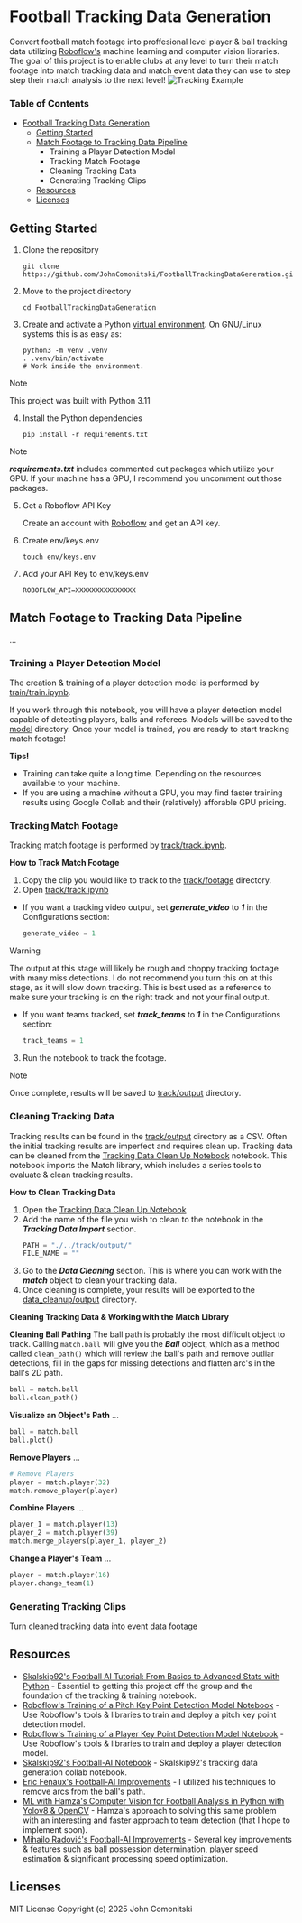 # Football Tracking Data Generation
Convert football match footage into proffesional level player & ball tracking data utilizing [Roboflow's](https://roboflow.com/) machine learning and computer vision libraries. The goal of this project is to enable clubs at any level to turn their match footage into match tracking data and match event data they can use to step step their match analysis to the next level!
![Tracking Example](./examples/tracking.png)


### Table of Contents
<!--TOC-->
- [Football Tracking Data Generation](fFootball-tracking-data-generation)
  - [Getting Started](#getting-started)
  - [Match Footage to Tracking Data Pipeline](#match-footage-to-tracking-data-Pipeline)
    - Training a Player Detection Model
    - Tracking Match Footage
    - Cleaning Tracking Data
    - Generating Tracking Clips
  - [Resources](#resources)
  - [Licenses](#license)

## Getting Started
1. Clone the repository

    ```shell
    git clone https://github.com/JohnComonitski/FootballTrackingDataGeneration.git
    ```

2. Move to the project directory

    ```shell
    cd FootballTrackingDataGeneration
    ```

3. Create and activate a Python
    [virtual environment](https://docs.python.org/3/library/venv.html#creating-virtual-environments).
    On GNU/Linux systems this is as easy as:

    ```shell
    python3 -m venv .venv
    . .venv/bin/activate
    # Work inside the environment.
    ```
  > [!NOTE]
  > This project was built with Python 3.11


4. Install the Python dependencies
    ```shell
    pip install -r requirements.txt
    ```
  > [!NOTE]
  > **_requirements.txt_** includes commented out packages which utilize your GPU. If your machine has a GPU, I recommend you uncomment out those packages.

5. Get a Roboflow API Key
   
    Create an account with [Roboflow](https://roboflow.com/) and get an API key.

6. Create env/keys.env

    ```shell
    touch env/keys.env
    ```

7. Add your API Key to env/keys.env

    ```
    ROBOFLOW_API=XXXXXXXXXXXXXXX
    ```

## Match Footage to Tracking Data Pipeline
...

### Training a Player Detection Model
The creation & training of a player detection model is performed by [train/train.ipynb](./train/train.ipynb). 

If you work through this notebook, you will have a player detection model capable of detecting players, balls and referees. Models will be saved to the [model](./model) directory. Once your model is trained, you are ready to start tracking match footage!

**Tips!**
- Training can take quite a long time. Depending on the resources available to your machine.
- If you are using a machine without a GPU, you may find faster training results using Google Collab and their (relatively) afforable GPU pricing.

### Tracking Match Footage
Tracking match footage is performed by [track/track.ipynb](./track/track.ipynb).

**How to Track Match Footage**
1. Copy the clip you would like to track to the [track/footage](./track/footage) directory.
2. Open [track/track.ipynb](./track/track.ipynb)
- If you want a tracking video output, set **_generate_video_** to **_1_** in the Configurations section:
    ```python
    generate_video = 1
    ```
> [!Warning] 
> The output at this stage will likely be rough and choppy tracking footage with many miss detections. I do not recommend you turn this on at this stage, as it will slow down tracking. This is best used as a reference to make sure your tracking is on the right track and not your final output.
- If you want teams tracked, set **_track_teams_** to **_1_** in the Configurations section:
    ```python
    track_teams = 1
    ```

3. Run the notebook to track the footage.
> [!Note] 
> Once complete, results will be saved to [track/output](./track/output) directory.

### Cleaning Tracking Data
Tracking results can be found in the [track/output](./track/output) directory as a CSV. Often the initial tracking results are imperfect and requires clean up. Tracking data can be cleaned from the [Tracking Data Clean Up Notebook](./data_cleanup/cleanup.ipynb) notebook. This notebook imports the Match library, which includes a series tools to evaluate & clean tracking results.

**How to Clean Tracking Data**
1. Open the [Tracking Data Clean Up Notebook](./data_cleanup/cleanup.ipynb)
2. Add the name of the file you wish to clean to the notebook in the **_Tracking Data Import_** section.
    ```python
    PATH = "./../track/output/"
    FILE_NAME = ""
    ```
3. Go to the **_Data Cleaning_** section. This is where you can work with the **_match_** object to clean your tracking data.
4. Once cleaning is complete, your results will be exported to the [data_cleanup/output](./data_cleanup/output) directory.

**Cleaning Tracking Data & Working with the Match Library**

**Cleaning Ball Pathing**
The ball path is probably the most difficult object to track. Calling `match.ball` will give you the **_Ball_** object, which as a method called `clean_path()` which will review the ball's path and remove outliar detections, fill in the gaps for missing detections and flatten arc's in the ball's 2D path. 
```python
ball = match.ball
ball.clean_path()
```

**Visualize an Object's Path**
...
```python
ball = match.ball
ball.plot()
```

**Remove Players**
...
```python
# Remove Players
player = match.player(32)
match.remove_player(player)
```

**Combine Players**
...
```python
player_1 = match.player(13)
player_2 = match.player(39)
match.merge_players(player_1, player_2)
```

**Change a Player's Team**
...
```python
player = match.player(16)
player.change_team(1)
```

### Generating Tracking Clips
Turn cleaned tracking data into event data footage

## Resources
- [Skalskip92's Football AI Tutorial: From Basics to Advanced Stats with Python](https://www.youtube.com/watch?v=aBVGKoNZQUw) - Essential to getting this project off the group and the foundation of the tracking & training notebook.
- [Roboflow's Training of a Pitch Key Point Detection Model Notebook](https://colab.research.google.com/github/roboflow/sports/blob/main/examples/soccer/notebooks/train_pitch_keypoint_detector.ipynb) - Use Roboflow's tools & libraries to train and deploy a pitch key point detection model.
- [Roboflow's Training of a Player Key Point Detection Model Notebook](https://colab.research.google.com/github/roboflow/sports/blob/main/examples/soccer/notebooks/train_pitch_keypoint_detector.ipynb) - Use Roboflow's tools & libraries to train and deploy a player detection model.
- [Skalskip92's Football-AI Notebook](https://colab.research.google.com/github/roboflow-ai/notebooks/blob/main/notebooks/football-ai.ipynb) - Skalskip92's tracking data generation collab notebook.
- [Eric Fenaux's Football-AI Improvements](https://github.com/fenaux/soccer-applications/blob/main/Ball_radar.ipynb) - I utilized his techniques to remove arcs from the ball's path.
- [ML with Hamza's Computer Vision for Football Analysis in Python with Yolov8 & OpenCV](https://www.youtube.com/watch?v=yJWAtr3kvPU) - Hamza's approach to solving this same problem with an interesting and faster approach to team detection (that I hope to implement soon).
- [Mihailo Radović's Football-AI Improvements](https://x.com/skalskip92/status/1843644812953883128) - Several key improvements & features such as ball possession determination, player speed estimation & significant processing speed optimization.

## Licenses
MIT License
Copyright (c) 2025 John Comonitski